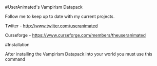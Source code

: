 #UserAnimated's Vampirism Datapack

Follow me to keep up to date with my current projects. 

Twiiter - http://www.twiiter.com/useranimated

Curseforge - https://www.curseforge.com/members/theuseranimated

#Installation

After installing the Vampirism Datapack into your world you must use this command
